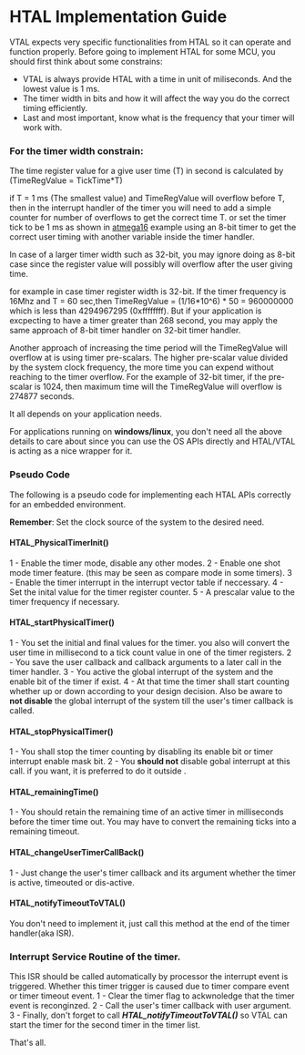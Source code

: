 # HTAL Implementation Guide

VTAL expects very specific functionalities from HTAL so it can operate and function properly.
Before going to implement HTAL for some MCU, you should first think about some constrains:

- VTAL is always provide HTAL with a time in unit of miliseconds. And the lowest value is 1 ms.
- The timer width in bits and how it will affect the way you do the correct timing efficiently.
- Last and most important, know what is the frequency that your timer will work with.

### For the timer width constrain:

The time register value for a give user time (T) in second is calculated by (TimeRegValue = TickTime*T)

if T = 1 ms (The smallest value) and TimeRegValue will overflow before T, then in the interrupt handler of
the timer you will need to add a simple counter for number of overflows to get the correct time T. or set
the timer tick to be 1 ms as shown in [atmega16](vTAL/vTAL-src/arch/avr/atmega16/timer0-8bits.c) example using an 8-bit timer to get the correct user timing with another variable inside the timer handler. 

In case of a larger timer width such as 32-bit, you may ignore doing as 8-bit case since the register value will 
possibly will overflow after the user giving time. 

for example in case timer register width is 32-bit. If the timer frequency is 16Mhz and T = 60 sec,then 
TimeRegValue = (1/16*10^6) * 50 = 960000000 which is less than 4294967295 (0xffffffff). But if your application
is excpecting to have a timer greater than 268 second, you may apply the same approach of 8-bit timer handler on 32-bit timer handler.

Another approach of increasing the time period will the TimeRegValue will overflow at is using timer pre-scalars. The higher pre-scalar
value divided by the system clock frequency, the more time you can expend without reaching to the timer overflow.
For the example of 32-bit timer, if the pre-scalar is 1024, then maximum time will the TimeRegValue will overflow is 274877 seconds. 

It all depends on your application needs.

For applications running on **windows/linux**, you don't need all the above details to care about since you can use the OS APIs directly and HTAL/VTAL is acting as a nice wrapper for it.

### Pseudo Code

The following is a pseudo code for implementing each HTAL APIs correctly for an embedded environment.

**Remember**: Set the clock source of the system to the desired need.

#### HTAL_PhysicalTimerInit()
1 - Enable the timer mode, disable any other modes.
2 - Enable one shot mode timer feature. (this may be seen as compare mode in some timers).
3 - Enable the timer interrupt in the interrupt vector table if neccessary.
4 - Set the inital value for the timer register counter.
5 - A prescalar value to the timer frequency if necessary.

#### HTAL_startPhysicalTimer()
1 -  You set the initial and final values for the timer. you also will convert the user time in millisecond to a tick count value in one of the timer registers.
2 - You save the user callback and callback arguments to a later call in the timer handler.
3 - You active the global interrupt of the system and the enable bit of the timer if exist.
4 - At that time the timer shall start counting whether up or down according to your design decision. Also be aware to **not disable** the global interrupt of the system till the user's timer callback is called.

#### HTAL_stopPhysicalTimer()
1 - You shall stop the timer counting by disabling its enable bit or timer interrupt enable mask bit.
2 - You **should not** disable gobal interrupt at this call. if you want, it is preferred to do it outside .

#### HTAL_remainingTime()
1 - You should retain the remaining time of an active timer in milliseconds before the timer time out. You may have to convert the remaining ticks into a remaining timeout.

#### HTAL_changeUserTimerCallBack()
1 - Just change the user's timer callback and its argument whether the timer is active, timeouted or dis-active.

#### HTAL_notifyTimeoutToVTAL()
You don't need to implement it, just call this method at the end of the timer handler(aka ISR).

### Interrupt Service Routine of the timer.
This ISR should be called automatically by processor the interrupt event is triggered. Whether this timer trigger is caused due to timer compare event or timer timeout event.
1 - Clear the timer flag to ackwnoledge that the timer event is reconginzed.
2 - Call the user's timer callback with user argument.
3 - Finally, don't forget to call ***HTAL_notifyTimeoutToVTAL()*** so VTAL can start the timer for the second timer in the timer list.

That's all.
